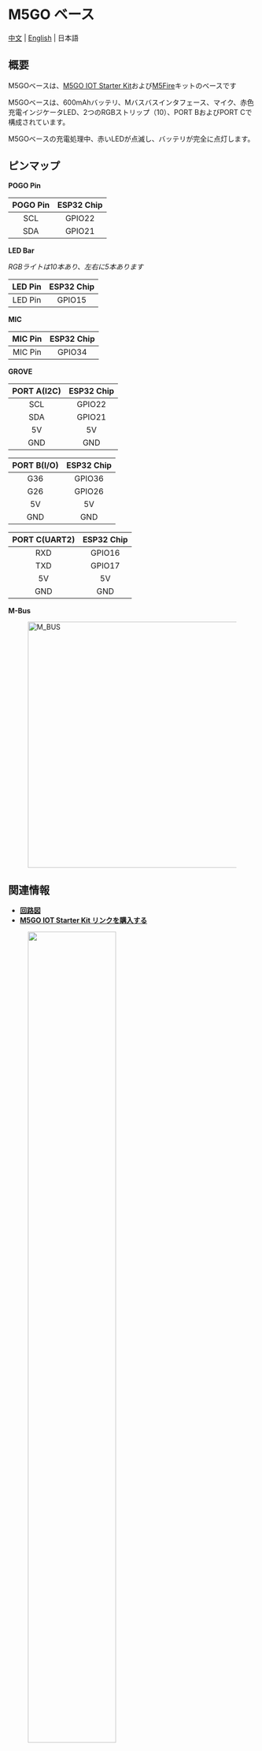 # M5GO ベース

[中文](/zh_CN/product_documents/bases/m5go_base) | [English](/en/product_documents/bases/m5go_base) | 日本語

## 概要

M5GOベースは、[M5GO IOT Starter Kit](zh_CN/product_documents/m5stack-core/m5go_iot_starter_kit)および[M5Fire](zh_CN/product_documents/m5stack-core/m5core_fire)キットのベースです

M5GOベースは、600mAhバッテリ、Mバスバスインタフェース、マイク、赤色充電インジケータLED、2つのRGBストリップ（10）、PORT BおよびPORT Cで構成されています。

M5GOベースの充電処理中、赤いLEDが点滅し、バッテリが完全に点灯します。

## ピンマップ

**POGO Pin**

| POGO Pin       | ESP32 Chip    |
| :----------:  |:------------: |
| SCL           | GPIO22        |
| SDA           | GPIO21        |

**LED Bar**

*RGBライトは10本あり、左右に5本あります*

| LED Pin       | ESP32 Chip    |
| :----------:  |:------------: |
| LED Pin           | GPIO15        |

**MIC**

| MIC Pin       | ESP32 Chip    |
| :----------:  |:------------: |
| MIC Pin           | GPIO34        |

**GROVE**

| PORT A(I2C)       | ESP32 Chip    |
| :----------:  |:------------: |
| SCL           | GPIO22        |
| SDA           | GPIO21        |
| 5V            | 5V            |
| GND           | GND           |

| PORT B(I/O)       | ESP32 Chip    |
| :----------:  |:------------: |
| G36           | GPIO36        |
| G26           | GPIO26        |
| 5V            | 5V            |
| GND           | GND           |

| PORT C(UART2)       | ESP32 Chip    |
| :----------:  |:------------: |
| RXD           | GPIO16        |
| TXD           | GPIO17        |
| 5V            | 5V            |
| GND           | GND           |

**M-Bus**

<figure>
  <img src="assets/img/product_pics/core/M-BUS.jpg" alt="M_BUS" width="500" height="500">
</figure>

## 関連情報

- **[回路図](https://github.com/m5stack/M5GO/blob/master/hardware/schematics/M5GO_Base.pdf)**
- **[M5GO IOT Starter Kit リンクを購入する](https://www.aliexpress.com/store/product/M5Stack-Official-Stock-Offer-M5GO-IoT-Starter-Kit-ESP32-for-Arduino-MicroPython-Programming-Development-IR-MIC/3226069_32881911596.html?spm=2114.12010615.8148356.2.52385ab04i7vIu)**

<figure>
    <img src="assets/img/product_pics/bases/m5go_base_01.png" width="65%" height="65%">
</figure>

<figure>
    <img src="assets/img/product_pics/bases/m5go_base_02.png" width="65%" height="65%">
</figure>
